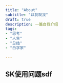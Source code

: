 ```yaml
---
title: "About"
subtitle: "以我观我"
draft: true
description: 一篇自我介绍
tags: 
- "思考"
- "人生"
- "总结"
- "白学家"

---
```


## SK使用问题sdf
